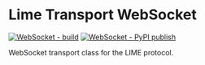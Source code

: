 # Lime Transport WebSocket

[![WebSocket - build](https://github.com/takenet/lime-python-transports/actions/workflows/unit-testing-websocket.yml/badge.svg)](https://github.com/takenet/lime-python-transports/actions/workflows/unit-testing-websocket.yml)
[![WebSocket - PyPI publish](https://github.com/takenet/lime-python-transports/actions/workflows/publish-websocket.yml/badge.svg)](https://github.com/takenet/lime-python-transports/actions/workflows/publish-websocket.yml)

WebSocket transport class for the LIME protocol.
